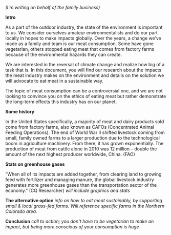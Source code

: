 *(I'm writing on behalf of the family business)*

**Intro**

As a part of the outdoor industry, the state of the environment is important to us. We consider ourselves amateur environmentalists and do our part locally in hopes to make impacts globally. Over the years, a change we’ve made as a family and team is our meat consumption. Some have gone vegetarian, others stopped eating meat that comes from factory farms because of the environmental hazards they can create. 

We are interested in the reversal of climate change and realize how big of a task that is. In this document, you will find our research about the impacts the meat industry makes on the environment and details on the solution we will advocate to eat meat in a sustainable way.

The topic of meat consumption can be a controversial one, and we are not looking to convince you on the ethics of eating meat but rather demonstrate the long-term effects this industry has on our planet. 


**Some history**

In the United States specifically, a majority of meat and dairy products sold come from factory farms, also known as CAFOs (Concentrated Animal Feeding Operations). The end of World War II shifted livestock coming from small, family owned farms to a larger production due to the technological boom in agriculture machinery. From there, it has grown exponentially. The production of meat from cattle alone in 2010 was 12 million – double the amount of the next highest producer worldwide, China. (FAO)


**Stats on greenhouse gases**

“When all of its impacts are added together, from clearing land to growing feed with fertilizer and managing manure, the global livestock industry generates more greenhouse gases than the transportation sector of the economy.” (CQ Researcher)
*will include graphics and stats*

**The alternative option**
*info on how to eat meat sustainably, by supporting small & local grass-fed farms. Will reference specific farms in the Northern Colorado area.*

**Conclusion**
*call to action; you don't have to be vegetarian to make an impact, but being more conscious of your consumption is huge*
